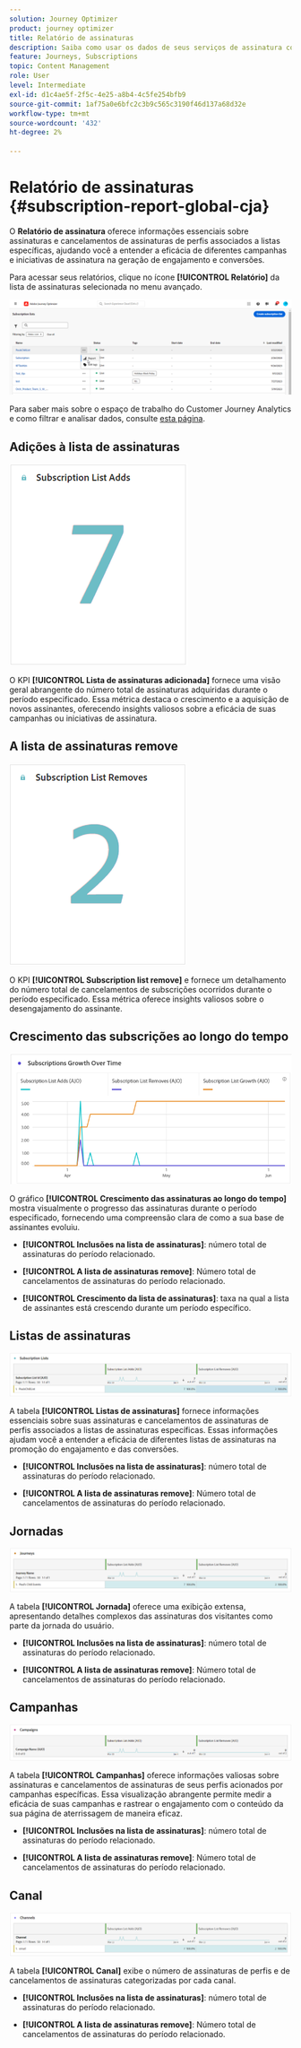 ```yaml
---
solution: Journey Optimizer
product: journey optimizer
title: Relatório de assinaturas
description: Saiba como usar os dados de seus serviços de assinatura com o Relatório de assinatura
feature: Journeys, Subscriptions
topic: Content Management
role: User
level: Intermediate
exl-id: d1c4ae5f-2f5c-4e25-a8b4-4c5fe254bfb9
source-git-commit: 1af75a0e6bfc2c3b9c565c3190f46d137a68d32e
workflow-type: tm+mt
source-wordcount: '432'
ht-degree: 2%

---
```


# Relatório de assinaturas {#subscription-report-global-cja}

O **Relatório de assinatura** oferece informações essenciais sobre assinaturas e cancelamentos de assinaturas de perfis associados a listas específicas, ajudando você a entender a eficácia de diferentes campanhas e iniciativas de assinatura na geração de engajamento e conversões.

Para acessar seus relatórios, clique no ícone **[!UICONTROL Relatório]** da lista de assinaturas selecionada no menu avançado.

![](assets/cja-sub-access.png)

Para saber mais sobre o espaço de trabalho do Customer Journey Analytics e como filtrar e analisar dados, consulte [esta página](https://experienceleague.adobe.com/en/docs/analytics-platform/using/cja-workspace/home).

## Adições à lista de assinaturas

![](assets/cja-sub-add.png)

O KPI **[!UICONTROL Lista de assinaturas adicionada]** fornece uma visão geral abrangente do número total de assinaturas adquiridas durante o período especificado. Essa métrica destaca o crescimento e a aquisição de novos assinantes, oferecendo insights valiosos sobre a eficácia de suas campanhas ou iniciativas de assinatura.

## A lista de assinaturas remove

![](assets/cja-sub-add-remove.png)

O KPI **[!UICONTROL Subscription list remove]** e fornece um detalhamento do número total de cancelamentos de subscrições ocorridos durante o período especificado. Essa métrica oferece insights valiosos sobre o desengajamento do assinante.

## Crescimento das subscrições ao longo do tempo

![](assets/cja-sub-growth.png)

O gráfico **[!UICONTROL Crescimento das assinaturas ao longo do tempo]** mostra visualmente o progresso das assinaturas durante o período especificado, fornecendo uma compreensão clara de como a sua base de assinantes evoluiu.

* **[!UICONTROL Inclusões na lista de assinaturas]**: número total de assinaturas do período relacionado.

* **[!UICONTROL A lista de assinaturas remove]**: Número total de cancelamentos de assinaturas do período relacionado.

* **[!UICONTROL Crescimento da lista de assinaturas]**: taxa na qual a lista de assinantes está crescendo durante um período específico.

## Listas de assinaturas

![](assets/cja-sub-lists.png)

A tabela **[!UICONTROL Listas de assinaturas]** fornece informações essenciais sobre suas assinaturas e cancelamentos de assinaturas de perfis associados a listas de assinaturas específicas. Essas informações ajudam você a entender a eficácia de diferentes listas de assinaturas na promoção do engajamento e das conversões.

* **[!UICONTROL Inclusões na lista de assinaturas]**: número total de assinaturas do período relacionado.

* **[!UICONTROL A lista de assinaturas remove]**: Número total de cancelamentos de assinaturas do período relacionado.

## Jornadas

![](assets/cja-sub-journeys.png)

A tabela **[!UICONTROL Jornada]** oferece uma exibição extensa, apresentando detalhes complexos das assinaturas dos visitantes como parte da jornada do usuário.

* **[!UICONTROL Inclusões na lista de assinaturas]**: número total de assinaturas do período relacionado.

* **[!UICONTROL A lista de assinaturas remove]**: Número total de cancelamentos de assinaturas do período relacionado.

## Campanhas

![](assets/cja-sub-campaigns.png)

A tabela **[!UICONTROL Campanhas]** oferece informações valiosas sobre assinaturas e cancelamentos de assinaturas de seus perfis acionados por campanhas específicas. Essa visualização abrangente permite medir a eficácia de suas campanhas e rastrear o engajamento com o conteúdo da sua página de aterrissagem de maneira eficaz.

* **[!UICONTROL Inclusões na lista de assinaturas]**: número total de assinaturas do período relacionado.

* **[!UICONTROL A lista de assinaturas remove]**: Número total de cancelamentos de assinaturas do período relacionado.

## Canal

![](assets/cja-sub-channels.png)

A tabela **[!UICONTROL Canal]** exibe o número de assinaturas de perfis e de cancelamentos de assinaturas categorizadas por cada canal.

* **[!UICONTROL Inclusões na lista de assinaturas]**: número total de assinaturas do período relacionado.

* **[!UICONTROL A lista de assinaturas remove]**: Número total de cancelamentos de assinaturas do período relacionado.
